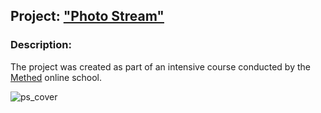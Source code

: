 ## Project: ["Photo Stream"](https://photo-stream-wee-owl.vercel.app/)  

### Description:  
The project was created as part of an intensive course conducted by the [Methed](https://methed.ru/) online school.  

![ps_cover](https://user-images.githubusercontent.com/95621680/181712871-c0548b52-923a-4801-9cb7-afa6f50e2920.jpg)
